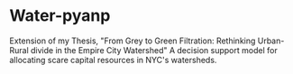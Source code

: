 # Water-pyanp
Extension of my Thesis, "From Grey to Green Filtration: Rethinking Urban-Rural divide in the Empire City Watershed" A decision support model for allocating scare capital resources in NYC's watersheds. 
